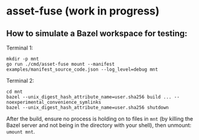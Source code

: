 # asset-fuse (work in progress)

## How to simulate a Bazel workspace for testing:

Terminal 1:
```
mkdir -p mnt
go run ./cmd/asset-fuse mount --manifest examples/manifest_source_code.json --log_level=debug mnt
```

Terminal 2:
```
cd mnt
bazel --unix_digest_hash_attribute_name=user.sha256 build ... --noexperimental_convenience_symlinks
bazel --unix_digest_hash_attribute_name=user.sha256 shutdown
```

After the build, ensure no process is holding on to files in `mnt` (by killing the Bazel server and not being in the directory with your shell), then unmount: `umount mnt`.
